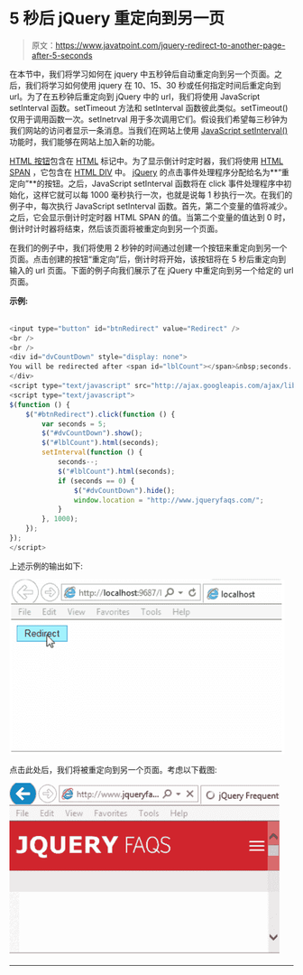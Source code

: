 # 5 秒后 jQuery 重定向到另一页

> 原文：<https://www.javatpoint.com/jquery-redirect-to-another-page-after-5-seconds>

在本节中，我们将学习如何在 jquery 中五秒钟后自动重定向到另一个页面。之后，我们将学习如何使用 jquery 在 10、15、30 秒或任何指定时间后重定向到 url。为了在五秒钟后重定向到 jQuery 中的 url，我们将使用 JavaScript setInterval 函数。setTimeout 方法和 setInterval 函数彼此类似。setTimeout()仅用于调用函数一次。setInetrval 用于多次调用它们。假设我们希望每三秒钟为我们网站的访问者显示一条消息。当我们在网站上使用 [JavaScript setInterval()](https://www.javatpoint.com/javascript-setinterval-method) 功能时，我们能够在网站上加入新的功能。

[HTML 按钮](https://www.javatpoint.com/html-button-tag)包含在 [HTML](https://www.javatpoint.com/html-tutorial) 标记中。为了显示倒计时定时器，我们将使用 [HTML SPAN](https://www.javatpoint.com/html-span-tag) ，它包含在 [HTML DIV](https://www.javatpoint.com/html-div-tag) 中。 [jQuery](https://www.javatpoint.com/jquery-tutorial) 的点击事件处理程序分配给名为**“重定向”**的按钮。之后，JavaScript setInterval 函数将在 click 事件处理程序中初始化，这样它就可以每 1000 毫秒执行一次，也就是说每 1 秒执行一次。在我们的例子中，每次执行 JavaScript setInterval 函数。首先，第二个变量的值将减少。之后，它会显示倒计时定时器 HTML SPAN 的值。当第二个变量的值达到 0 时，倒计时计时器将结束，然后该页面将被重定向到另一个页面。

在我们的例子中，我们将使用 2 秒钟的时间通过创建一个按钮来重定向到另一个页面。点击创建的按钮“重定向”后，倒计时将开始，该按钮将在 5 秒后重定向到输入的 url 页面。下面的例子向我们展示了在 jQuery 中重定向到另一个给定的 url 页面。

**示例:**

```js

<input type="button" id="btnRedirect" value="Redirect" />
<br />
<br />
<div id="dvCountDown" style="display: none">
You will be redirected after <span id="lblCount"></span>&nbsp;seconds.
</div>
<script type="text/javascript" src="http://ajax.googleapis.com/ajax/libs/jquery/1.8.3/jquery.min.js"></script>
<script type="text/javascript">
$(function () {
    $("#btnRedirect").click(function () {
        var seconds = 5;
        $("#dvCountDown").show();
        $("#lblCount").html(seconds);
        setInterval(function () {
            seconds--;
            $("#lblCount").html(seconds);
            if (seconds == 0) {
                $("#dvCountDown").hide();
                window.location = "http://www.jqueryfaqs.com/";
            }
        }, 1000);
    });
});
</script>

```

上述示例的输出如下:

![jQuery Redirect to Another Page After 5 Seconds](img/4bca98261caf0fae12e6a539681c2bf3.png)

点击此处后，我们将被重定向到另一个页面。考虑以下截图:

![jQuery Redirect to Another Page After 5 Seconds](img/75092ecfaaec12a8c0e0fae14c1f420b.png)

* * *